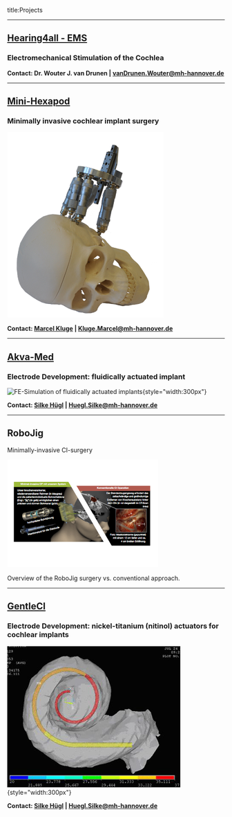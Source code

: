 ﻿title:Projects

---
## [Hearing4all - EMS](http://www.vianna.de/01_workgroups/majdani/projects/ems.html)

### Electromechanical Stimulation of the Cochlea

**Contact: Dr. Wouter J. van Drunen | vanDrunen.Wouter@mh-hannover.de**

---
## [Mini-Hexapod](http://www.vianna.de/01_workgroups/majdani/projects/hexapod.html)

### Minimally invasive cochlear implant surgery

![Gough-Stewart platform (Hexapod) on the skull](projects/hexapod_v02.png)


**Contact: [Marcel Kluge](http://www.vianna.de/01_workgroups/majdani/staff/marcel.html) | Kluge.Marcel@mh-hannover.de**

---
## [Akva-Med](projects/akvamed.html)

### Electrode Development: fluidically actuated implant

![FE-Simulation of fluidically actuated implants](projects/akvamed3.png){style="width:300px"}


**Contact: [Silke Hügl](staff/silke.html) | Huegl.Silke@mh-hannover.de**

---
## RoboJig

Minimally-invasive CI-surgery


![Overview of RoboJig System](projects/robojig-overview-de.png)

Overview of the RoboJig surgery vs. conventional approach.


---
## [GentleCI](http://www.vianna.de/01_workgroups/majdani/projects/gentleci.html)

### Electrode Development: nickel-titanium (nitinol) actuators for cochlear implants

![FE-Simulation of electrode carrier equipped with actuator from shape-memory-alloy](projects/gentleci1.png){style="width:300px"}

**Contact: [Silke Hügl](staff/silke.html) | Huegl.Silke@mh-hannover.de**
